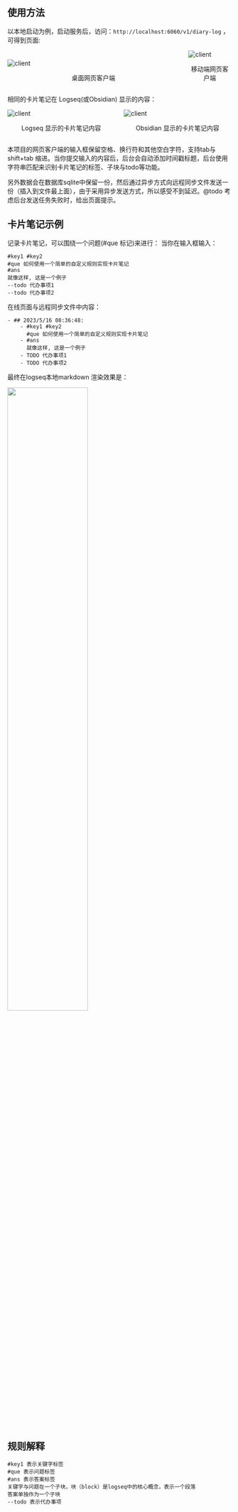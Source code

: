## 使用方法
以本地启动为例，启动服务后，访问：`http://localhost:6060/v1/diary-log`
，可得到页面:

<div style="display: flex; gap:20px; align-items: flex-end;">
  <div style="flex: 4; items-start:center">
    <img src="https://qyzhizi.cn/img/202405071900184.png" alt="client" width="auto" height="auto" />
    <div align="center">
      <p>桌面网页客户端</p>
    </div>
  </div>
  <div style="flex: 1;">
    <img src="https://qyzhizi.cn/img/202405071900655.png" alt="client" width="auto" height="auto" />
    <div align="center">
      <p>移动端网页客户端</p>
    </div>    
  </div>
</div>

相同的卡片笔记在 Logseq(或Obsidian) 显示的内容：

<div style="display: flex; gap:20px; align-items: flex-end;">
  <div style="flex: 1; items-start:center">
    <img src="https://qyzhizi.cn/img/202405071911371.png" alt="client" width="auto" height="auto" />
    <div align="center">
      <p>Logseq 显示的卡片笔记内容</p>
    </div>
  </div>
  <div style="flex: 1;">
    <img src="https://qyzhizi.cn/img/202405071915390.png" alt="client" width="auto" height="auto" />
    <div align="center">
      <p>Obsidian 显示的卡片笔记内容</p>
    </div>    
  </div>
</div>

本项目的网页客户端的输入框保留空格、换行符和其他空白字符，支持tab与shift+tab 缩进。当你提交输入的内容后，后台会自动添加时间戳标题，后台使用字符串匹配来识别卡片笔记的标签、子块与todo等功能。

另外数据会在数据库sqlite中保留一份，然后通过异步方式向远程同步文件发送一份（插入到文件最上面），由于采用异步发送方式，所以感受不到延迟。@todo 考虑后台发送任务失败时，给出页面提示。

## 卡片笔记示例
记录卡片笔记，可以围绕一个问题(#que 标记)来进行：
当你在输入框输入：
```
#key1 #key2
#que 如何使用一个简单的自定义规则实现卡片笔记
#ans
就像这样, 这是一个例子
--todo 代办事项1
--todo 代办事项2
```

在线页面与远程同步文件中内容：
```
- ## 2023/5/16 08:36:48:
	- #key1 #key2
	  #que 如何使用一个简单的自定义规则实现卡片笔记
	- #ans
	  就像这样, 这是一个例子
	- TODO 代办事项1
	- TODO 代办事项2      
```
最终在logseq本地markdown 渲染效果是：

<img src="https://qyzhizi.cn/img/202307201143114.png" width="60%" height="60%">

## 规则解释
```
#key1 表示关键字标签 
#que 表示问题标签
#ans 表示答案标签
关键字与问题在一个子块，块（block）是logseq中的核心概念，表示一个段落
答案单独作为一个子块
--todo 表示代办事项
```